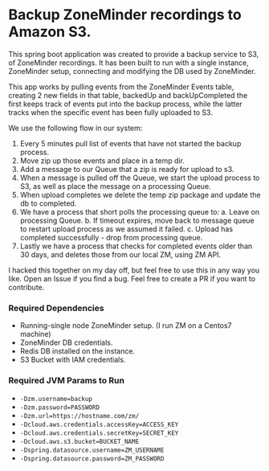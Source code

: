 # Backup ZoneMinder recordings to Amazon S3.

This spring boot application was created to provide a backup service to S3, of ZoneMinder recordings. It has been 
built to run with a single instance, ZoneMinder setup, connecting and modifying the DB used by ZoneMinder. 

This app works by pulling events from the ZoneMinder Events table, creating 2 new fields in that table, backedUp and 
backUpCompleted the first keeps track of events put into the backup process, while the latter tracks when the 
specific event has been fully uploaded to S3. 

We use the following flow in our system: 

1. Every 5 minutes pull list of events that have not started the backup process.
2. Move zip up those events and place in a temp dir. 
3. Add a message to our Queue that a zip is ready for upload to s3.
4. When a message is pulled off the Queue, we start the upload process to S3, as well as place the message on a 
processing Queue.
5. When upload completes we delete the temp zip package and update the db to completed.
6. We have a process that short polls the processing queue to: 
    a. Leave on processing Queue. 
    b. If timeout expires, move back to message queue to restart upload process as we assumed it failed.
    c. Upload has completed successfully - drop from processing queue.
7. Lastly we have a process that checks for completed events older than 30 days, and deletes those from our local ZM,
 using ZM API. 

I hacked this together on my day off, but feel free to use this in any way you like. Open an Issue if you find a bug.
 Feel free to create a PR if you want to contribute.

### Required Dependencies

* Running-single node ZoneMinder setup. (I run ZM on a Centos7 machine)
* ZoneMinder DB credentials. 
* Redis DB installed on the instance.
* S3 Bucket with IAM credentials.

### Required JVM Params to Run

* `-Dzm.username=backup`
* `-Dzm.password=PASSWORD`
* `-Dzm.url=https://hostname.com/zm/`
* `-Dcloud.aws.credentials.accessKey=ACCESS_KEY`
* `-Dcloud.aws.credentials.secretKey=SECRET_KEY`
* `-Dcloud.aws.s3.bucket=BUCKET_NAME`
* `-Dspring.datasource.username=ZM_USERNAME`
* `-Dspring.datasource.password=ZM_PASSWORD`

